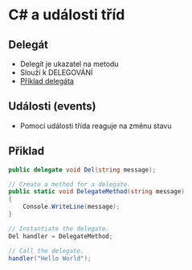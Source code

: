 # C# a události tříd
## Delegát
* Delegít je ukazatel na metodu
* Slouží k DELEGOVÁNÍ
* <a target="_blank" rel="noopener noreferrer" href="https://github.com/Riyufuchi/OtazkyIKT/tree/master/Assets/UkazkyKodu/Delegat">Příklad delegáta</a>

## Události (events)
* Pomocí události třída reaguje na změnu stavu

## Přiklad
```C#
public delegate void Del(string message);

// Create a method for a delegate.
public static void DelegateMethod(string message)
{
    Console.WriteLine(message);
}

// Instantiate the delegate.
Del handler = DelegateMethod;

// Call the delegate.
handler("Hello World");
```
